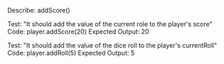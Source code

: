 Describe: addScore()

Test: "It should add the value of the current role to the player's score"
Code: player.addScore(20)
Expected Output: 20

Test: "It should add the value of the dice roll to the player's currentRoll"
Code: player.addRoll(5)
Expected Output: 5

